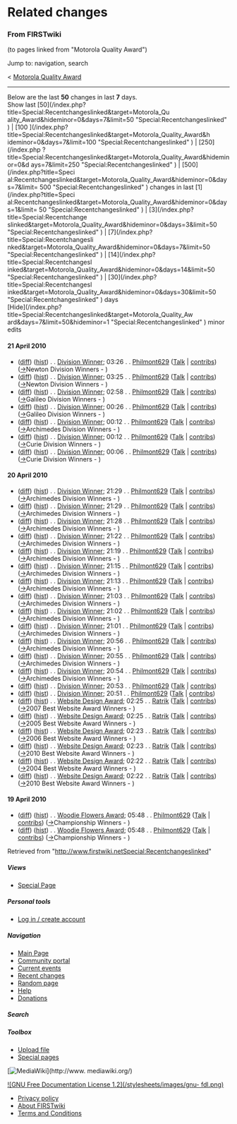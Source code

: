 # Related changes

### From FIRSTwiki

(to pages linked from "Motorola Quality Award")

Jump to: navigation, search

&lt; [Motorola Quality
Award](/index.php?title=Motorola_Quality_Award&redirect=no "Motorola Quality
Award" )  

* * *

Below are the last **50** changes in last **7** days.  
Show last [50](/index.php?title=Special:Recentchangeslinked&target=Motorola_Qu
ality_Award&hideminor=0&days=7&limit=50 "Special:Recentchangeslinked" ) | [100
](/index.php?title=Special:Recentchangeslinked&target=Motorola_Quality_Award&h
ideminor=0&days=7&limit=100 "Special:Recentchangeslinked" ) | [250](/index.php
?title=Special:Recentchangeslinked&target=Motorola_Quality_Award&hideminor=0&d
ays=7&limit=250 "Special:Recentchangeslinked" ) | [500](/index.php?title=Speci
al:Recentchangeslinked&target=Motorola_Quality_Award&hideminor=0&days=7&limit=
500 "Special:Recentchangeslinked" ) changes in last [1](/index.php?title=Speci
al:Recentchangeslinked&target=Motorola_Quality_Award&hideminor=0&days=1&limit=
50 "Special:Recentchangeslinked" ) | [3](/index.php?title=Special:Recentchange
slinked&target=Motorola_Quality_Award&hideminor=0&days=3&limit=50
"Special:Recentchangeslinked" ) | [7](/index.php?title=Special:Recentchangesli
nked&target=Motorola_Quality_Award&hideminor=0&days=7&limit=50
"Special:Recentchangeslinked" ) | [14](/index.php?title=Special:Recentchangesl
inked&target=Motorola_Quality_Award&hideminor=0&days=14&limit=50
"Special:Recentchangeslinked" ) | [30](/index.php?title=Special:Recentchangesl
inked&target=Motorola_Quality_Award&hideminor=0&days=30&limit=50
"Special:Recentchangeslinked" ) days  
[Hide](/index.php?title=Special:Recentchangeslinked&target=Motorola_Quality_Aw
ard&days=7&limit=50&hideminor=1 "Special:Recentchangeslinked" ) minor edits

#### 21 April 2010

  * ([diff](/index.php?title=Division_Winner&curid=8308&diff=76478&oldid=76477 "Division Winner" )) ([hist](/index.php?title=Division_Winner&curid=8308&action=history "Division Winner" )) . . [Division Winner](Division_Winner "Division Winner" ); 03:26 . . [Philmont629](/index.php?title=User:Philmont629&action=edit "User:Philmont629" ) ([Talk](/index.php?title=User_talk:Philmont629&action=edit "User talk:Philmont629" ) | [contribs](/index.php?title=Special:Contributions&target=Philmont629 "Special:Contributions" )) ([→](Division_Winner#Newton_Division_Winners "Division Winner" )Newton Division Winners - )
  * ([diff](/index.php?title=Division_Winner&curid=8308&diff=76477&oldid=76476 "Division Winner" )) ([hist](/index.php?title=Division_Winner&curid=8308&action=history "Division Winner" )) . . [Division Winner](Division_Winner "Division Winner" ); 03:25 . . [Philmont629](/index.php?title=User:Philmont629&action=edit "User:Philmont629" ) ([Talk](/index.php?title=User_talk:Philmont629&action=edit "User talk:Philmont629" ) | [contribs](/index.php?title=Special:Contributions&target=Philmont629 "Special:Contributions" )) ([→](Division_Winner#Newton_Division_Winners "Division Winner" )Newton Division Winners - )
  * ([diff](/index.php?title=Division_Winner&curid=8308&diff=76476&oldid=76475 "Division Winner" )) ([hist](/index.php?title=Division_Winner&curid=8308&action=history "Division Winner" )) . . [Division Winner](Division_Winner "Division Winner" ); 02:58 . . [Philmont629](/index.php?title=User:Philmont629&action=edit "User:Philmont629" ) ([Talk](/index.php?title=User_talk:Philmont629&action=edit "User talk:Philmont629" ) | [contribs](/index.php?title=Special:Contributions&target=Philmont629 "Special:Contributions" )) ([→](Division_Winner#Galileo_Division_Winners "Division Winner" )Galileo Division Winners - )
  * ([diff](/index.php?title=Division_Winner&curid=8308&diff=76475&oldid=76474 "Division Winner" )) ([hist](/index.php?title=Division_Winner&curid=8308&action=history "Division Winner" )) . . [Division Winner](Division_Winner "Division Winner" ); 00:26 . . [Philmont629](/index.php?title=User:Philmont629&action=edit "User:Philmont629" ) ([Talk](/index.php?title=User_talk:Philmont629&action=edit "User talk:Philmont629" ) | [contribs](/index.php?title=Special:Contributions&target=Philmont629 "Special:Contributions" )) ([→](Division_Winner#Galileo_Division_Winners "Division Winner" )Galileo Division Winners - )
  * ([diff](/index.php?title=Division_Winner&curid=8308&diff=76474&oldid=76473 "Division Winner" )) ([hist](/index.php?title=Division_Winner&curid=8308&action=history "Division Winner" )) . . [Division Winner](Division_Winner "Division Winner" ); 00:12 . . [Philmont629](/index.php?title=User:Philmont629&action=edit "User:Philmont629" ) ([Talk](/index.php?title=User_talk:Philmont629&action=edit "User talk:Philmont629" ) | [contribs](/index.php?title=Special:Contributions&target=Philmont629 "Special:Contributions" )) ([→](Division_Winner#Archimedes_Division_Winners "Division Winner" )Archimedes Division Winners - )
  * ([diff](/index.php?title=Division_Winner&curid=8308&diff=76473&oldid=76472 "Division Winner" )) ([hist](/index.php?title=Division_Winner&curid=8308&action=history "Division Winner" )) . . [Division Winner](Division_Winner "Division Winner" ); 00:12 . . [Philmont629](/index.php?title=User:Philmont629&action=edit "User:Philmont629" ) ([Talk](/index.php?title=User_talk:Philmont629&action=edit "User talk:Philmont629" ) | [contribs](/index.php?title=Special:Contributions&target=Philmont629 "Special:Contributions" )) ([→](Division_Winner#Curie_Division_Winners "Division Winner" )Curie Division Winners - )
  * ([diff](/index.php?title=Division_Winner&curid=8308&diff=76472&oldid=76471 "Division Winner" )) ([hist](/index.php?title=Division_Winner&curid=8308&action=history "Division Winner" )) . . [Division Winner](Division_Winner "Division Winner" ); 00:06 . . [Philmont629](/index.php?title=User:Philmont629&action=edit "User:Philmont629" ) ([Talk](/index.php?title=User_talk:Philmont629&action=edit "User talk:Philmont629" ) | [contribs](/index.php?title=Special:Contributions&target=Philmont629 "Special:Contributions" )) ([→](Division_Winner#Curie_Division_Winners "Division Winner" )Curie Division Winners - )

#### 20 April 2010

  * ([diff](/index.php?title=Division_Winner&curid=8308&diff=76471&oldid=76470 "Division Winner" )) ([hist](/index.php?title=Division_Winner&curid=8308&action=history "Division Winner" )) . . [Division Winner](Division_Winner "Division Winner" ); 21:29 . . [Philmont629](/index.php?title=User:Philmont629&action=edit "User:Philmont629" ) ([Talk](/index.php?title=User_talk:Philmont629&action=edit "User talk:Philmont629" ) | [contribs](/index.php?title=Special:Contributions&target=Philmont629 "Special:Contributions" )) ([→](Division_Winner#Archimedes_Division_Winners "Division Winner" )Archimedes Division Winners - )
  * ([diff](/index.php?title=Division_Winner&curid=8308&diff=76470&oldid=76469 "Division Winner" )) ([hist](/index.php?title=Division_Winner&curid=8308&action=history "Division Winner" )) . . [Division Winner](Division_Winner "Division Winner" ); 21:29 . . [Philmont629](/index.php?title=User:Philmont629&action=edit "User:Philmont629" ) ([Talk](/index.php?title=User_talk:Philmont629&action=edit "User talk:Philmont629" ) | [contribs](/index.php?title=Special:Contributions&target=Philmont629 "Special:Contributions" )) ([→](Division_Winner#Archimedes_Division_Winners "Division Winner" )Archimedes Division Winners - )
  * ([diff](/index.php?title=Division_Winner&curid=8308&diff=76469&oldid=76468 "Division Winner" )) ([hist](/index.php?title=Division_Winner&curid=8308&action=history "Division Winner" )) . . [Division Winner](Division_Winner "Division Winner" ); 21:28 . . [Philmont629](/index.php?title=User:Philmont629&action=edit "User:Philmont629" ) ([Talk](/index.php?title=User_talk:Philmont629&action=edit "User talk:Philmont629" ) | [contribs](/index.php?title=Special:Contributions&target=Philmont629 "Special:Contributions" )) ([→](Division_Winner#Archimedes_Division_Winners "Division Winner" )Archimedes Division Winners - )
  * ([diff](/index.php?title=Division_Winner&curid=8308&diff=76468&oldid=76467 "Division Winner" )) ([hist](/index.php?title=Division_Winner&curid=8308&action=history "Division Winner" )) . . [Division Winner](Division_Winner "Division Winner" ); 21:22 . . [Philmont629](/index.php?title=User:Philmont629&action=edit "User:Philmont629" ) ([Talk](/index.php?title=User_talk:Philmont629&action=edit "User talk:Philmont629" ) | [contribs](/index.php?title=Special:Contributions&target=Philmont629 "Special:Contributions" )) ([→](Division_Winner#Archimedes_Division_Winners "Division Winner" )Archimedes Division Winners - )
  * ([diff](/index.php?title=Division_Winner&curid=8308&diff=76467&oldid=76466 "Division Winner" )) ([hist](/index.php?title=Division_Winner&curid=8308&action=history "Division Winner" )) . . [Division Winner](Division_Winner "Division Winner" ); 21:19 . . [Philmont629](/index.php?title=User:Philmont629&action=edit "User:Philmont629" ) ([Talk](/index.php?title=User_talk:Philmont629&action=edit "User talk:Philmont629" ) | [contribs](/index.php?title=Special:Contributions&target=Philmont629 "Special:Contributions" )) ([→](Division_Winner#Archimedes_Division_Winners "Division Winner" )Archimedes Division Winners - )
  * ([diff](/index.php?title=Division_Winner&curid=8308&diff=76466&oldid=76465 "Division Winner" )) ([hist](/index.php?title=Division_Winner&curid=8308&action=history "Division Winner" )) . . [Division Winner](Division_Winner "Division Winner" ); 21:15 . . [Philmont629](/index.php?title=User:Philmont629&action=edit "User:Philmont629" ) ([Talk](/index.php?title=User_talk:Philmont629&action=edit "User talk:Philmont629" ) | [contribs](/index.php?title=Special:Contributions&target=Philmont629 "Special:Contributions" )) ([→](Division_Winner#Archimedes_Division_Winners "Division Winner" )Archimedes Division Winners - )
  * ([diff](/index.php?title=Division_Winner&curid=8308&diff=76465&oldid=76462 "Division Winner" )) ([hist](/index.php?title=Division_Winner&curid=8308&action=history "Division Winner" )) . . [Division Winner](Division_Winner "Division Winner" ); 21:13 . . [Philmont629](/index.php?title=User:Philmont629&action=edit "User:Philmont629" ) ([Talk](/index.php?title=User_talk:Philmont629&action=edit "User talk:Philmont629" ) | [contribs](/index.php?title=Special:Contributions&target=Philmont629 "Special:Contributions" )) ([→](Division_Winner#Archimedes_Division_Winners "Division Winner" )Archimedes Division Winners - )
  * ([diff](/index.php?title=Division_Winner&curid=8308&diff=76462&oldid=76461 "Division Winner" )) ([hist](/index.php?title=Division_Winner&curid=8308&action=history "Division Winner" )) . . [Division Winner](Division_Winner "Division Winner" ); 21:03 . . [Philmont629](/index.php?title=User:Philmont629&action=edit "User:Philmont629" ) ([Talk](/index.php?title=User_talk:Philmont629&action=edit "User talk:Philmont629" ) | [contribs](/index.php?title=Special:Contributions&target=Philmont629 "Special:Contributions" )) ([→](Division_Winner#Archimedes_Division_Winners "Division Winner" )Archimedes Division Winners - )
  * ([diff](/index.php?title=Division_Winner&curid=8308&diff=76461&oldid=76460 "Division Winner" )) ([hist](/index.php?title=Division_Winner&curid=8308&action=history "Division Winner" )) . . [Division Winner](Division_Winner "Division Winner" ); 21:02 . . [Philmont629](/index.php?title=User:Philmont629&action=edit "User:Philmont629" ) ([Talk](/index.php?title=User_talk:Philmont629&action=edit "User talk:Philmont629" ) | [contribs](/index.php?title=Special:Contributions&target=Philmont629 "Special:Contributions" )) ([→](Division_Winner#Archimedes_Division_Winners "Division Winner" )Archimedes Division Winners - )
  * ([diff](/index.php?title=Division_Winner&curid=8308&diff=76460&oldid=76459 "Division Winner" )) ([hist](/index.php?title=Division_Winner&curid=8308&action=history "Division Winner" )) . . [Division Winner](Division_Winner "Division Winner" ); 21:01 . . [Philmont629](/index.php?title=User:Philmont629&action=edit "User:Philmont629" ) ([Talk](/index.php?title=User_talk:Philmont629&action=edit "User talk:Philmont629" ) | [contribs](/index.php?title=Special:Contributions&target=Philmont629 "Special:Contributions" )) ([→](Division_Winner#Archimedes_Division_Winners "Division Winner" )Archimedes Division Winners - )
  * ([diff](/index.php?title=Division_Winner&curid=8308&diff=76459&oldid=76458 "Division Winner" )) ([hist](/index.php?title=Division_Winner&curid=8308&action=history "Division Winner" )) . . [Division Winner](Division_Winner "Division Winner" ); 20:56 . . [Philmont629](/index.php?title=User:Philmont629&action=edit "User:Philmont629" ) ([Talk](/index.php?title=User_talk:Philmont629&action=edit "User talk:Philmont629" ) | [contribs](/index.php?title=Special:Contributions&target=Philmont629 "Special:Contributions" )) ([→](Division_Winner#Archimedes_Division_Winners "Division Winner" )Archimedes Division Winners - )
  * ([diff](/index.php?title=Division_Winner&curid=8308&diff=76458&oldid=76457 "Division Winner" )) ([hist](/index.php?title=Division_Winner&curid=8308&action=history "Division Winner" )) . . [Division Winner](Division_Winner "Division Winner" ); 20:55 . . [Philmont629](/index.php?title=User:Philmont629&action=edit "User:Philmont629" ) ([Talk](/index.php?title=User_talk:Philmont629&action=edit "User talk:Philmont629" ) | [contribs](/index.php?title=Special:Contributions&target=Philmont629 "Special:Contributions" )) ([→](Division_Winner#Archimedes_Division_Winners "Division Winner" )Archimedes Division Winners - )
  * ([diff](/index.php?title=Division_Winner&curid=8308&diff=76457&oldid=76456 "Division Winner" )) ([hist](/index.php?title=Division_Winner&curid=8308&action=history "Division Winner" )) . . [Division Winner](Division_Winner "Division Winner" ); 20:54 . . [Philmont629](/index.php?title=User:Philmont629&action=edit "User:Philmont629" ) ([Talk](/index.php?title=User_talk:Philmont629&action=edit "User talk:Philmont629" ) | [contribs](/index.php?title=Special:Contributions&target=Philmont629 "Special:Contributions" )) ([→](Division_Winner#Archimedes_Division_Winners "Division Winner" )Archimedes Division Winners - )
  * ([diff](/index.php?title=Division_Winner&curid=8308&diff=76456&oldid=76455 "Division Winner" )) ([hist](/index.php?title=Division_Winner&curid=8308&action=history "Division Winner" )) . . [Division Winner](Division_Winner "Division Winner" ); 20:53 . . [Philmont629](/index.php?title=User:Philmont629&action=edit "User:Philmont629" ) ([Talk](/index.php?title=User_talk:Philmont629&action=edit "User talk:Philmont629" ) | [contribs](/index.php?title=Special:Contributions&target=Philmont629 "Special:Contributions" ))
  * ([diff](/index.php?title=Division_Winner&curid=8308&diff=76455&oldid=72632 "Division Winner" )) ([hist](/index.php?title=Division_Winner&curid=8308&action=history "Division Winner" )) . . [Division Winner](Division_Winner "Division Winner" ); 20:51 . . [Philmont629](/index.php?title=User:Philmont629&action=edit "User:Philmont629" ) ([Talk](/index.php?title=User_talk:Philmont629&action=edit "User talk:Philmont629" ) | [contribs](/index.php?title=Special:Contributions&target=Philmont629 "Special:Contributions" ))
  * ([diff](/index.php?title=Website_Design_Award&curid=938&diff=76430&oldid=76429 "Website Design Award" )) ([hist](/index.php?title=Website_Design_Award&curid=938&action=history "Website Design Award" )) . . [Website Design Award](Website_Design_Award "Website Design Award" ); 02:25 . . [Ratrik](/index.php?title=User:Ratrik&action=edit "User:Ratrik" ) ([Talk](/index.php?title=User_talk:Ratrik&action=edit "User talk:Ratrik" ) | [contribs](/index.php?title=Special:Contributions&target=Ratrik "Special:Contributions" )) ([→](Website_Design_Award#2007_Best_Website_Award_Winners "Website Design Award" )2007 Best Website Award Winners - )
  * ([diff](/index.php?title=Website_Design_Award&curid=938&diff=76429&oldid=76428 "Website Design Award" )) ([hist](/index.php?title=Website_Design_Award&curid=938&action=history "Website Design Award" )) . . [Website Design Award](Website_Design_Award "Website Design Award" ); 02:25 . . [Ratrik](/index.php?title=User:Ratrik&action=edit "User:Ratrik" ) ([Talk](/index.php?title=User_talk:Ratrik&action=edit "User talk:Ratrik" ) | [contribs](/index.php?title=Special:Contributions&target=Ratrik "Special:Contributions" )) ([→](Website_Design_Award#2005_Best_Website_Award_Winners "Website Design Award" )2005 Best Website Award Winners - )
  * ([diff](/index.php?title=Website_Design_Award&curid=938&diff=76428&oldid=76427 "Website Design Award" )) ([hist](/index.php?title=Website_Design_Award&curid=938&action=history "Website Design Award" )) . . [Website Design Award](Website_Design_Award "Website Design Award" ); 02:23 . . [Ratrik](/index.php?title=User:Ratrik&action=edit "User:Ratrik" ) ([Talk](/index.php?title=User_talk:Ratrik&action=edit "User talk:Ratrik" ) | [contribs](/index.php?title=Special:Contributions&target=Ratrik "Special:Contributions" )) ([→](Website_Design_Award#2006_Best_Website_Award_Winners "Website Design Award" )2006 Best Website Award Winners - )
  * ([diff](/index.php?title=Website_Design_Award&curid=938&diff=76427&oldid=76426 "Website Design Award" )) ([hist](/index.php?title=Website_Design_Award&curid=938&action=history "Website Design Award" )) . . [Website Design Award](Website_Design_Award "Website Design Award" ); 02:23 . . [Ratrik](/index.php?title=User:Ratrik&action=edit "User:Ratrik" ) ([Talk](/index.php?title=User_talk:Ratrik&action=edit "User talk:Ratrik" ) | [contribs](/index.php?title=Special:Contributions&target=Ratrik "Special:Contributions" )) ([→](Website_Design_Award#2010_Best_Website_Award_Winners "Website Design Award" )2010 Best Website Award Winners - )
  * ([diff](/index.php?title=Website_Design_Award&curid=938&diff=76426&oldid=76425 "Website Design Award" )) ([hist](/index.php?title=Website_Design_Award&curid=938&action=history "Website Design Award" )) . . [Website Design Award](Website_Design_Award "Website Design Award" ); 02:22 . . [Ratrik](/index.php?title=User:Ratrik&action=edit "User:Ratrik" ) ([Talk](/index.php?title=User_talk:Ratrik&action=edit "User talk:Ratrik" ) | [contribs](/index.php?title=Special:Contributions&target=Ratrik "Special:Contributions" )) ([→](Website_Design_Award#2004_Best_Website_Award_Winners "Website Design Award" )2004 Best Website Award Winners - )
  * ([diff](/index.php?title=Website_Design_Award&curid=938&diff=76425&oldid=75979 "Website Design Award" )) ([hist](/index.php?title=Website_Design_Award&curid=938&action=history "Website Design Award" )) . . [Website Design Award](Website_Design_Award "Website Design Award" ); 02:22 . . [Ratrik](/index.php?title=User:Ratrik&action=edit "User:Ratrik" ) ([Talk](/index.php?title=User_talk:Ratrik&action=edit "User talk:Ratrik" ) | [contribs](/index.php?title=Special:Contributions&target=Ratrik "Special:Contributions" )) ([→](Website_Design_Award#2010_Best_Website_Award_Winners "Website Design Award" )2010 Best Website Award Winners - )

#### 19 April 2010

  * ([diff](/index.php?title=Woodie_Flowers_Award&curid=926&diff=76396&oldid=76395 "Woodie Flowers Award" )) ([hist](/index.php?title=Woodie_Flowers_Award&curid=926&action=history "Woodie Flowers Award" )) . . [Woodie Flowers Award](Woodie_Flowers_Award "Woodie Flowers Award" ); 05:48 . . [Philmont629](/index.php?title=User:Philmont629&action=edit "User:Philmont629" ) ([Talk](/index.php?title=User_talk:Philmont629&action=edit "User talk:Philmont629" ) | [contribs](/index.php?title=Special:Contributions&target=Philmont629 "Special:Contributions" )) ([→](Woodie_Flowers_Award#Championship_Winners "Woodie Flowers Award" )Championship Winners - )
  * ([diff](/index.php?title=Woodie_Flowers_Award&curid=926&diff=76395&oldid=68302 "Woodie Flowers Award" )) ([hist](/index.php?title=Woodie_Flowers_Award&curid=926&action=history "Woodie Flowers Award" )) . . [Woodie Flowers Award](Woodie_Flowers_Award "Woodie Flowers Award" ); 05:48 . . [Philmont629](/index.php?title=User:Philmont629&action=edit "User:Philmont629" ) ([Talk](/index.php?title=User_talk:Philmont629&action=edit "User talk:Philmont629" ) | [contribs](/index.php?title=Special:Contributions&target=Philmont629 "Special:Contributions" )) ([→](Woodie_Flowers_Award#Championship_Winners "Woodie Flowers Award" )Championship Winners - )

Retrieved from
"<http://www.firstwiki.netSpecial:Recentchangeslinked>"

##### Views

  * [Special Page](Special:Recentchangeslinked/Motorola_Quality_Award)

##### Personal tools

  * [Log in / create account](/index.php?title=Special:Userlogin&returnto=Special:Recentchangeslinked)

[](Main_Page "Main Page" )

##### Navigation

  * [Main Page](Main_Page)
  * [Community portal](FIRSTwiki:Community_portal)
  * [Current events](Current_events)
  * [Recent changes](Special:Recentchanges)
  * [Random page](Special:Random)
  * [Help](FIRSTwiki:Help)
  * [Donations](FIRSTwiki:Site_support)

##### Search



##### Toolbox

  * [Upload file](Special:Upload)
  * [Special pages](Special:Specialpages)

[![MediaWiki](/skins/common/images/poweredby_mediawiki_88x31.png)](http://www.
mediawiki.org/)

[![GNU Free Documentation License 1.2](/stylesheets/images/gnu-
fdl.png)](http://www.gnu.org/copyleft/fdl.html)

  * [Privacy policy](FIRSTwiki:Privacy_policy "FIRSTwiki:Privacy policy" )
  * [About FIRSTwiki](FIRSTwiki:About "FIRSTwiki:About" )
  * [Terms and Conditions](FIRSTwiki:Terms_and_conditions "FIRSTwiki:Terms and conditions" )

